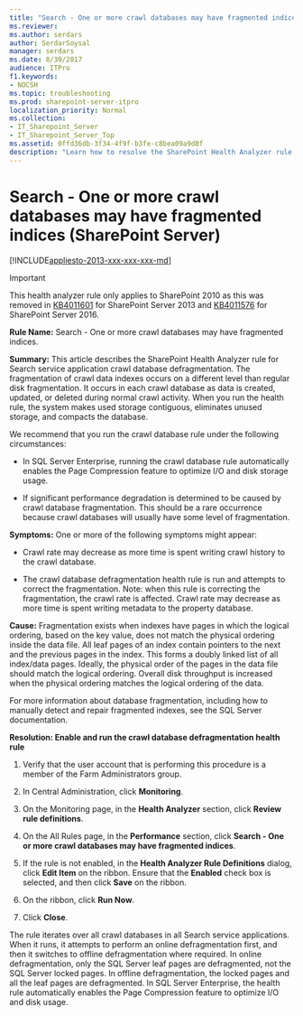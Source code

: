 ```yaml
---
title: "Search - One or more crawl databases may have fragmented indices (SharePoint Server)"
ms.reviewer: 
ms.author: serdars
author: SerdarSoysal
manager: serdars
ms.date: 8/30/2017
audience: ITPro
f1.keywords:
- NOCSH
ms.topic: troubleshooting
ms.prod: sharepoint-server-itpro
localization_priority: Normal
ms.collection:
- IT_Sharepoint_Server
- IT_Sharepoint_Server_Top
ms.assetid: 0ffd36db-3f34-4f9f-b3fe-c8bea09a9d8f
description: "Learn how to resolve the SharePoint Health Analyzer rule: Search - One or more crawl databases may have fragmented indices, for SharePoint Server."
---
```


# Search - One or more crawl databases may have fragmented indices (SharePoint Server)

[!INCLUDE[appliesto-2013-xxx-xxx-xxx-md](../includes/appliesto-2013-xxx-xxx-xxx-md.md)]
  
>[!IMPORTANT]
>This health analyzer rule only applies to SharePoint 2010 as this was removed in [KB4011601](https://support.microsoft.com/help/4011601) for SharePoint Server 2013 and [KB4011576](https://support.microsoft.com/help/4011576) for SharePoint Server 2016.

 **Rule Name:** Search - One or more crawl databases may have fragmented indices. 
  
 **Summary:** This article describes the SharePoint Health Analyzer rule for Search service application crawl database defragmentation. The fragmentation of crawl data indexes occurs on a different level than regular disk fragmentation. It occurs in each crawl database as data is created, updated, or deleted during normal crawl activity. When you run the health rule, the system makes used storage contiguous, eliminates unused storage, and compacts the database. 
  
We recommend that you run the crawl database rule under the following circumstances:
  
- In SQL Server Enterprise, running the crawl database rule automatically enables the Page Compression feature to optimize I/O and disk storage usage.
    
- If significant performance degradation is determined to be caused by crawl database fragmentation. This should be a rare occurrence because crawl databases will usually have some level of fragmentation.
    
**Symptoms:** One or more of the following symptoms might appear: 
  
- Crawl rate may decrease as more time is spent writing crawl history to the crawl database.
    
- The crawl database defragmentation health rule is run and attempts to correct the fragmentation. Note: when this rule is correcting the fragmentation, the crawl rate is affected. Crawl rate may decrease as more time is spent writing metadata to the property database.
    
**Cause:** Fragmentation exists when indexes have pages in which the logical ordering, based on the key value, does not match the physical ordering inside the data file. All leaf pages of an index contain pointers to the next and the previous pages in the index. This forms a doubly linked list of all index/data pages. Ideally, the physical order of the pages in the data file should match the logical ordering. Overall disk throughput is increased when the physical ordering matches the logical ordering of the data. 
  
For more information about database fragmentation, including how to manually detect and repair fragmented indexes, see the SQL Server documentation.
  
 **Resolution: Enable and run the crawl database defragmentation health rule**
  
1. Verify that the user account that is performing this procedure is a member of the Farm Administrators group.
    
2. In Central Administration, click **Monitoring**.
    
3. On the Monitoring page, in the **Health Analyzer** section, click **Review rule definitions**.
    
4. On the All Rules page, in the **Performance** section, click **Search - One or more crawl databases may have fragmented indices**.
    
5. If the rule is not enabled, in the **Health Analyzer Rule Definitions** dialog, click **Edit Item** on the ribbon. Ensure that the **Enabled** check box is selected, and then click **Save** on the ribbon. 
    
6. On the ribbon, click **Run Now**. 
    
7. Click **Close**.
    
The rule iterates over all crawl databases in all Search service applications. When it runs, it attempts to perform an online defragmentation first, and then it switches to offline defragmentation where required. In online defragmentation, only the SQL Server leaf pages are defragmented, not the SQL Server locked pages. In offline defragmentation, the locked pages and all the leaf pages are defragmented. In SQL Server Enterprise, the health rule automatically enables the Page Compression feature to optimize I/O and disk usage.
  

